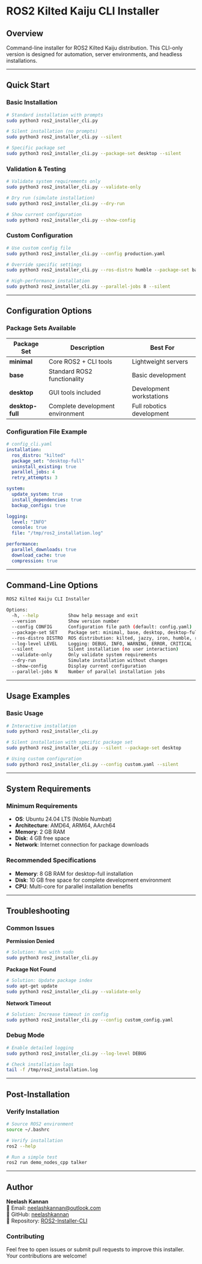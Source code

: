 # ROS2 Kilted Kaiju CLI Installer

## Overview

Command-line installer for ROS2 Kilted Kaiju distribution. This CLI-only version is designed for automation, server environments, and headless installations.

---

## Quick Start

### Basic Installation
```bash
# Standard installation with prompts
sudo python3 ros2_installer_cli.py

# Silent installation (no prompts)
sudo python3 ros2_installer_cli.py --silent

# Specific package set
sudo python3 ros2_installer_cli.py --package-set desktop --silent
```

### Validation & Testing
```bash
# Validate system requirements only
sudo python3 ros2_installer_cli.py --validate-only

# Dry run (simulate installation)
sudo python3 ros2_installer_cli.py --dry-run

# Show current configuration
sudo python3 ros2_installer_cli.py --show-config
```

### Custom Configuration
```bash
# Use custom config file
sudo python3 ros2_installer_cli.py --config production.yaml

# Override specific settings
sudo python3 ros2_installer_cli.py --ros-distro humble --package-set base

# High-performance installation
sudo python3 ros2_installer_cli.py --parallel-jobs 8 --silent
```

---

## Configuration Options

### Package Sets Available
| Package Set | Description | Best For |
|---|---|---|
| **minimal** | Core ROS2 + CLI tools | Lightweight servers |
| **base** | Standard ROS2 functionality | Basic development |
| **desktop** | GUI tools included | Development workstations |
| **desktop-full** | Complete development environment | Full robotics development |

### Configuration File Example
```yaml
# config_cli.yaml
installation:
  ros_distro: "kilted"
  package_set: "desktop-full"
  uninstall_existing: true
  parallel_jobs: 4
  retry_attempts: 3

system:
  update_system: true
  install_dependencies: true
  backup_configs: true

logging:
  level: "INFO"
  console: true
  file: "/tmp/ros2_installation.log"

performance:
  parallel_downloads: true
  download_cache: true
  compression: true
```

---

## Command-Line Options

```bash
ROS2 Kilted Kaiju CLI Installer

Options:
  -h, --help           Show help message and exit
  --version            Show version number
  --config CONFIG      Configuration file path (default: config.yaml)
  --package-set SET    Package set: minimal, base, desktop, desktop-full
  --ros-distro DISTRO  ROS distribution: kilted, jazzy, iron, humble, rolling
  --log-level LEVEL    Logging: DEBUG, INFO, WARNING, ERROR, CRITICAL
  --silent             Silent installation (no user interaction)
  --validate-only      Only validate system requirements
  --dry-run            Simulate installation without changes
  --show-config        Display current configuration
  --parallel-jobs N    Number of parallel installation jobs
```

---

## Usage Examples

### Basic Usage
```bash
# Interactive installation
sudo python3 ros2_installer_cli.py

# Silent installation with specific package set
sudo python3 ros2_installer_cli.py --silent --package-set desktop

# Using custom configuration
sudo python3 ros2_installer_cli.py --config custom.yaml --silent
```

---

## System Requirements

### Minimum Requirements
- **OS**: Ubuntu 24.04 LTS (Noble Numbat)
- **Architecture**: AMD64, ARM64, AArch64
- **Memory**: 2 GB RAM
- **Disk**: 4 GB free space
- **Network**: Internet connection for package downloads

### Recommended Specifications
- **Memory**: 8 GB RAM for desktop-full installation
- **Disk**: 10 GB free space for complete development environment
- **CPU**: Multi-core for parallel installation benefits

---

## Troubleshooting

### Common Issues

**Permission Denied**
```bash
# Solution: Run with sudo
sudo python3 ros2_installer_cli.py
```

**Package Not Found**
```bash
# Solution: Update package index
sudo apt-get update
sudo python3 ros2_installer_cli.py --validate-only
```

**Network Timeout**
```bash
# Solution: Increase timeout in config
sudo python3 ros2_installer_cli.py --config custom_config.yaml
```

### Debug Mode
```bash
# Enable detailed logging
sudo python3 ros2_installer_cli.py --log-level DEBUG

# Check installation logs
tail -f /tmp/ros2_installation.log
```

---

## Post-Installation

### Verify Installation
```bash
# Source ROS2 environment
source ~/.bashrc

# Verify installation
ros2 --help

# Run a simple test
ros2 run demo_nodes_cpp talker
```

---

## Author

**Neelash Kannan**  
📧 Email: [neelashkannan@outlook.com](mailto:neelashkannan@outlook.com)  
🐙 GitHub: [neelashkannan](https://github.com/neelashkannan)  
📂 Repository: [ROS2-Installer-CLI](https://github.com/neelashkannan/ROS2-Installer-CLI)

### Contributing
Feel free to open issues or submit pull requests to improve this installer. Your contributions are welcome!

